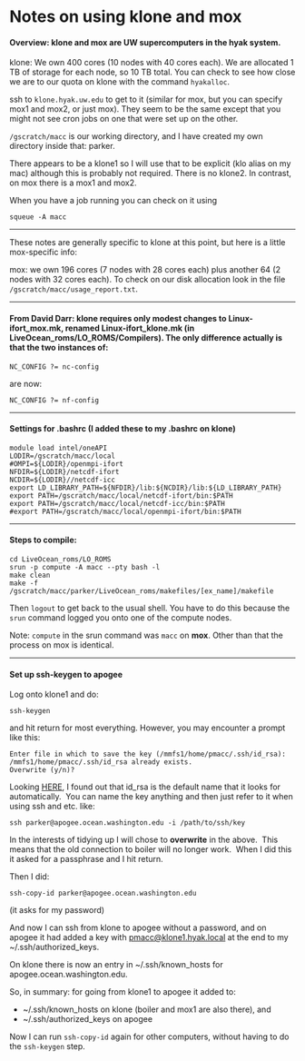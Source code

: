 # Notes on using klone and mox

#### Overview: klone and mox are UW supercomputers in the hyak system.

klone: We own 400 cores (10 nodes with 40 cores each).  We are allocated 1 TB of storage for each node, so 10 TB total.  You can check to see how close we are to our quota on klone with the command `hyakalloc`.

ssh to `klone.hyak.uw.edu` to get to it (similar for mox, but you can specify mox1 and mox2, or just mox).  They seem to be the same except that you might not see cron jobs on one that were set up on the other.

`/gscratch/macc` is our working directory, and I have created my own directory inside that: parker.

There appears to be a klone1 so I will use that to be explicit (klo alias on my mac) although this is probably not required.  There is no klone2.  In contrast, on mox there is a mox1 and mox2.

When you have a job running you can check on it using
```
squeue -A macc
```

---

These notes are generally specific to klone at this point, but here is a little mox-specific info:

mox: we own 196 cores (7 nodes with 28 cores each) plus another 64 (2 nodes with 32 cores each).  To check on our disk allocation look in the file `/gscratch/macc/usage_report.txt`.

---

#### From David Darr: klone requires only modest changes to Linux-ifort_mox.mk, renamed Linux-ifort_klone.mk (in LiveOcean_roms/LO_ROMS/Compilers).  The only difference actually is that the two instances of:
```
NC_CONFIG ?= nc-config
```
are now:
```
NC_CONFIG ?= nf-config
```

---

#### Settings for .bashrc (I added these to my .bashrc on klone)
```
module load intel/oneAPI
LODIR=/gscratch/macc/local
#OMPI=${LODIR}/openmpi-ifort
NFDIR=${LODIR}/netcdf-ifort
NCDIR=${LODIR}//netcdf-icc
export LD_LIBRARY_PATH=${NFDIR}/lib:${NCDIR}/lib:${LD_LIBRARY_PATH}
export PATH=/gscratch/macc/local/netcdf-ifort/bin:$PATH
export PATH=/gscratch/macc/local/netcdf-icc/bin:$PATH
#export PATH=/gscratch/macc/local/openmpi-ifort/bin:$PATH
```

---

#### Steps to compile:
```
cd LiveOcean_roms/LO_ROMS
srun -p compute -A macc --pty bash -l
make clean
make -f /gscratch/macc/parker/LiveOcean_roms/makefiles/[ex_name]/makefile
```
Then `logout` to get back to the usual shell.  You have to do this because the `srun` command logged you onto one of the compute nodes.

Note: `compute` in the srun command was `macc` on **mox**.  Other than that the process on mox is identical.

---

#### Set up ssh-keygen to apogee

Log onto klone1 and do:
```
ssh-keygen
```
and hit return for most everything.  However, you may encounter a prompt like this:
```
Enter file in which to save the key (/mmfs1/home/pmacc/.ssh/id_rsa):
/mmfs1/home/pmacc/.ssh/id_rsa already exists.
Overwrite (y/n)?
```
Looking [HERE](https://www.hostdime.com/kb/hd/linux-server/the-guide-to-generating-and-uploading-ssh-keys), I found out that id_rsa is the default name that it looks for automatically.  You can name the key anything and then just refer to it when using ssh and etc. like:
```
ssh parker@apogee.ocean.washington.edu -i /path/to/ssh/key
```

In the interests of tidying up I will chose to **overwrite** in the above.  This means that the old connection to boiler will no longer work.  When I did this it asked for a passphrase and I hit return.

Then I did:
```
ssh-copy-id parker@apogee.ocean.washington.edu
```
(it asks for my password)

And now I can ssh from klone to apogee without a password, and on apogee it had added a key with pmacc@klone1.hyak.local at the end to my ~/.ssh/authorized_keys.

On klone there is now an entry in ~/.ssh/known_hosts for apogee.ocean.washington.edu.

So, in summary: for going from klone1 to apogee it added to:
- ~/.ssh/known_hosts on klone (boiler and mox1 are also there), and
- ~/.ssh/authorized_keys on apogee

Now I can run `ssh-copy-id` again for other computers, without having to do the `ssh-keygen` step.
